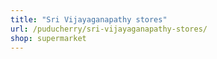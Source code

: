 ```yaml
---
title: "Sri Vijayaganapathy stores"
url: /puducherry/sri-vijayaganapathy-stores/
shop: supermarket
---
```

